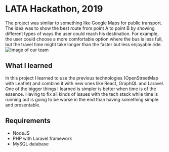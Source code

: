 # LATA Hackathon, 2019
The project was similar to something like Google Maps for public transport. The idea was to show the best route from point A to point B by showing different types of ways the user could reach his destination. For example, the user could choose a more comfortable option where the bus is less full, but the travel time might take longer than the faster but less enjoyable ride.
![Image of our team](https://static.wixstatic.com/media/ea3b50_7cb8b8ced4524dc8a5d39bcefd748b2e~mv2.jpg)

## What I learned
In this project I learned to use the previous technologies (OpenStreetMap with Leaflet) and combine it with new ones like React, GraphQL and Laravel.
One of the bigger things I learned is simpler is better when time is of the essence. Having to fix all kinds of issues with the tech stack while time is running out is going to be worse in the end than having something simple and presentable.
## Requirements

 - NodeJS
 - PHP with Laravel framework
 - MySQL database

